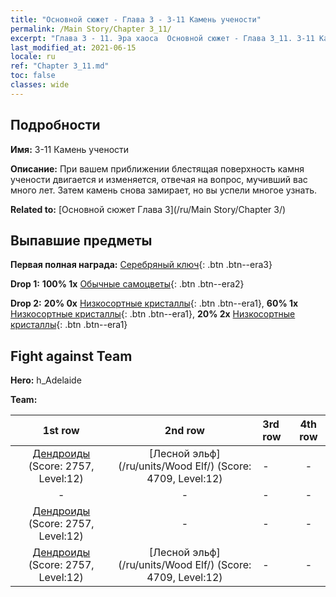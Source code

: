 ```yaml
---
title: "Основной сюжет - Глава 3 - 3-11 Камень учености"
permalink: /Main Story/Chapter 3_11/
excerpt: "Глава 3 - 11. Эра хаоса  Основной сюжет - Глава 3_11. 3-11 Камень учености"
last_modified_at: 2021-06-15
locale: ru
ref: "Chapter 3_11.md"
toc: false
classes: wide
---
```


## Подробности

 **Имя:** 3-11 Камень учености

 **Описание:** При вашем приближении блестящая поверхность камня учености двигается и изменяется, отвечая на вопрос, мучивший вас много лет. Затем камень снова замирает, но вы успели многое узнать.

 **Related to:** [Основной сюжет Глава 3](/ru/Main Story/Chapter 3/)

## Выпавшие предметы

 **Первая полная награда:** [Серебряный ключ](/ItemsRU/con_693/){: .btn .btn--era3}

 **Drop 1:** **100% 1x** [Обычные самоцветы](/ItemsRU/mat_10/){: .btn .btn--era2}

 **Drop 2:** **20% 0x** [Низкосортные кристаллы](/ItemsRU/mat_5/){: .btn .btn--era1}, **60% 1x** [Низкосортные кристаллы](/ItemsRU/mat_5/){: .btn .btn--era1}, **20% 2x** [Низкосортные кристаллы](/ItemsRU/mat_5/){: .btn .btn--era1}


## Fight against Team
 **Hero:** h_Adelaide

 **Team:**


  | 1st row | 2nd row | 3rd row | 4th row |
  |:----:|:----:|:----|:----:|
  | [Дендроиды](/ru/units/Treant/) (Score: 2757, Level:12)  | [Лесной эльф](/ru/units/Wood Elf/) (Score: 4709, Level:12)  | - | - |
  | - | - | - | - |
  | [Дендроиды](/ru/units/Treant/) (Score: 2757, Level:12)  | - | - | - |
  | [Дендроиды](/ru/units/Treant/) (Score: 2757, Level:12)  | [Лесной эльф](/ru/units/Wood Elf/) (Score: 4709, Level:12)  | - | - |


